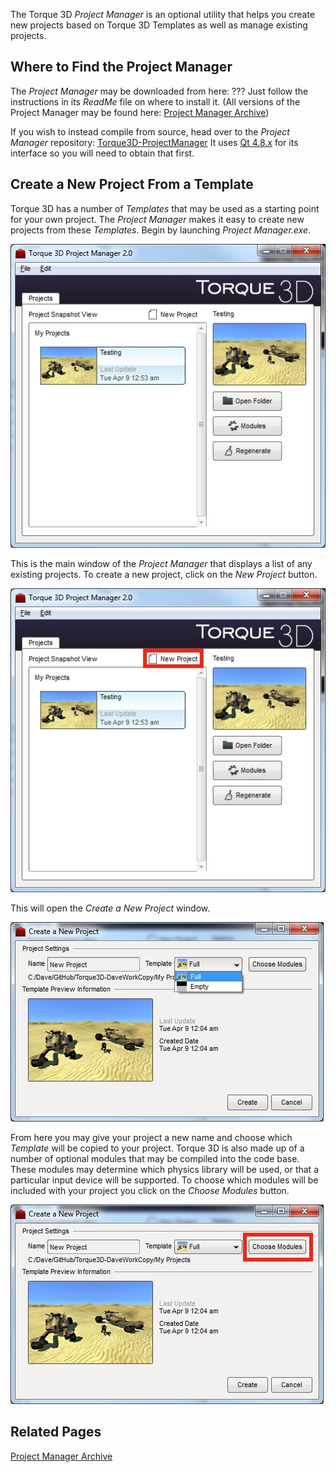 The Torque 3D *Project Manager* is an optional utility that helps you create new projects based on Torque 3D Templates as well as manage existing projects.

## Where to Find the Project Manager
The *Project Manager* may be downloaded from here: ???  Just follow the instructions in its *ReadMe* file on where to install it.  (All versions of the Project Manager may be found here: [Project Manager Archive](Project-Manager-Archive))

If you wish to instead compile from source, head over to the *Project Manager* repository: [Torque3D-ProjectManager](https://github.com/GarageGames/Torque3D-ProjectManager)  It uses [Qt 4.8.x](http://qt-project.org/downloads) for its interface so you will need to obtain that first.

## Create a New Project From a Template
Torque 3D has a number of *Templates* that may be used as a starting point for your own project.  The *Project Manager* makes it easy to create new projects from these *Templates*.  Begin by launching *Project Manager.exe*.

![Main Project Manager Interface](images/ProjectManager/2-0-MainInterface.jpg)

This is the main window of the *Project Manager* that displays a list of any existing projects.  To create a new project, click on the *New Project* button.

![New Project button](images/ProjectManager/2-0-NewProjectHighlight.jpg)

This will open the *Create a New Project* window.

![Choose a new template](images/ProjectManager/2-0-ChooseNewTemplate.jpg)

From here you may give your project a new name and choose which *Template* will be copied to your project.  Torque 3D is also made up of a number of optional modules that may be compiled into the code base.  These modules may determine which physics library will be used, or that a particular input device will be supported.  To choose which modules will be included with your project you click on the *Choose Modules* button.

![Choose Modules button](images/ProjectManager/2-0-ChooseModulesButton.jpg)

## Related Pages
[Project Manager Archive](Project-Manager-Archive)  
